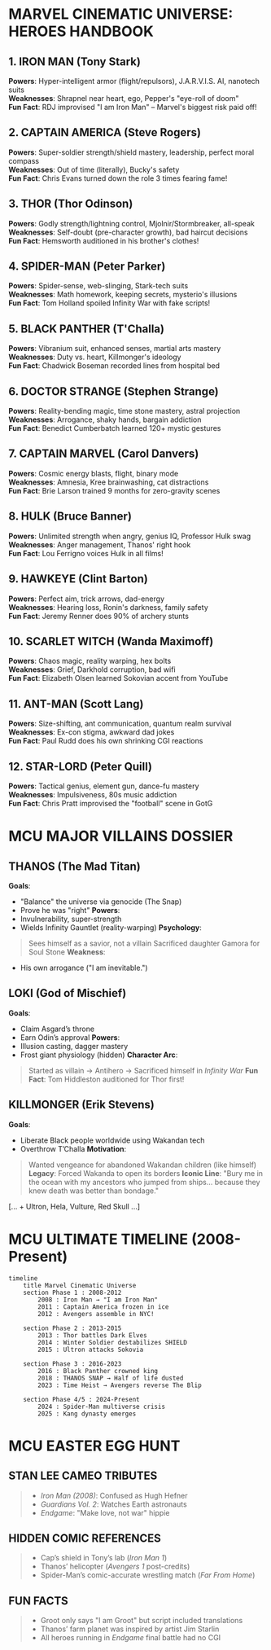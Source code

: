 # MARVEL CINEMATIC UNIVERSE: HEROES HANDBOOK

## 1. IRON MAN (Tony Stark)
**Powers**: Hyper-intelligent armor (flight/repulsors), J.A.R.V.I.S. AI, nanotech suits  
**Weaknesses**: Shrapnel near heart, ego, Pepper's "eye-roll of doom"  
**Fun Fact**: RDJ improvised "I am Iron Man" – Marvel's biggest risk paid off!

## 2. CAPTAIN AMERICA (Steve Rogers)
**Powers**: Super-soldier strength/shield mastery, leadership, perfect moral compass  
**Weaknesses**: Out of time (literally), Bucky's safety  
**Fun Fact**: Chris Evans turned down the role 3 times fearing fame!

## 3. THOR (Thor Odinson)
**Powers**: Godly strength/lightning control, Mjolnir/Stormbreaker, all-speak  
**Weaknesses**: Self-doubt (pre-character growth), bad haircut decisions  
**Fun Fact**: Hemsworth auditioned in his brother's clothes!

## 4. SPIDER-MAN (Peter Parker)
**Powers**: Spider-sense, web-slinging, Stark-tech suits  
**Weaknesses**: Math homework, keeping secrets, mysterio's illusions  
**Fun Fact**: Tom Holland spoiled Infinity War with fake scripts!

## 5. BLACK PANTHER (T'Challa)
**Powers**: Vibranium suit, enhanced senses, martial arts mastery  
**Weaknesses**: Duty vs. heart, Killmonger's ideology  
**Fun Fact**: Chadwick Boseman recorded lines from hospital bed

## 6. DOCTOR STRANGE (Stephen Strange)
**Powers**: Reality-bending magic, time stone mastery, astral projection  
**Weaknesses**: Arrogance, shaky hands, bargain addiction  
**Fun Fact**: Benedict Cumberbatch learned 120+ mystic gestures

## 7. CAPTAIN MARVEL (Carol Danvers)
**Powers**: Cosmic energy blasts, flight, binary mode  
**Weaknesses**: Amnesia, Kree brainwashing, cat distractions  
**Fun Fact**: Brie Larson trained 9 months for zero-gravity scenes

## 8. HULK (Bruce Banner)
**Powers**: Unlimited strength when angry, genius IQ, Professor Hulk swag  
**Weaknesses**: Anger management, Thanos' right hook  
**Fun Fact**: Lou Ferrigno voices Hulk in all films!

## 9. HAWKEYE (Clint Barton)
**Powers**: Perfect aim, trick arrows, dad-energy  
**Weaknesses**: Hearing loss, Ronin's darkness, family safety  
**Fun Fact**: Jeremy Renner does 90% of archery stunts

## 10. SCARLET WITCH (Wanda Maximoff)
**Powers**: Chaos magic, reality warping, hex bolts  
**Weaknesses**: Grief, Darkhold corruption, bad wifi  
**Fun Fact**: Elizabeth Olsen learned Sokovian accent from YouTube

## 11. ANT-MAN (Scott Lang)
**Powers**: Size-shifting, ant communication, quantum realm survival  
**Weaknesses**: Ex-con stigma, awkward dad jokes  
**Fun Fact**: Paul Rudd does his own shrinking CGI reactions

## 12. STAR-LORD (Peter Quill)
**Powers**: Tactical genius, element gun, dance-fu mastery  
**Weaknesses**: Impulsiveness, 80s music addiction  
**Fun Fact**: Chris Pratt improvised the "football" scene in GotG

# MCU MAJOR VILLAINS DOSSIER

## THANOS (The Mad Titan)
**Goals**: 
- "Balance" the universe via genocide (The Snap)
- Prove he was "right"
**Powers**: 
- Invulnerability, super-strength
- Wields Infinity Gauntlet (reality-warping)
**Psychology**:
> Sees himself as a savior, not a villain
> Sacrificed daughter Gamora for Soul Stone
> **Weakness**: 
- His own arrogance ("I am inevitable.")

## LOKI (God of Mischief)
**Goals**: 
- Claim Asgard’s throne
- Earn Odin’s approval
**Powers**: 
- Illusion casting, dagger mastery
- Frost giant physiology (hidden)
**Character Arc**:
> Started as villain → Antihero → Sacrificed himself in *Infinity War*
> **Fun Fact**: 
> Tom Hiddleston auditioned for Thor first!

## KILLMONGER (Erik Stevens)
**Goals**: 
- Liberate Black people worldwide using Wakandan tech
- Overthrow T’Challa
**Motivation**:
> Wanted vengeance for abandoned Wakandan children (like himself)
> **Legacy**:
> Forced Wakanda to open its borders
> **Iconic Line**: 
> "Bury me in the ocean with my ancestors who jumped from ships... because they knew death was better than bondage."

[... + Ultron, Hela, Vulture, Red Skull ...]

# MCU ULTIMATE TIMELINE (2008-Present)

```
timeline
    title Marvel Cinematic Universe
    section Phase 1 : 2008-2012
        2008 : Iron Man → "I am Iron Man"
        2011 : Captain America frozen in ice
        2012 : Avengers assemble in NYC!

    section Phase 2 : 2013-2015
        2013 : Thor battles Dark Elves
        2014 : Winter Soldier destabilizes SHIELD
        2015 : Ultron attacks Sokovia

    section Phase 3 : 2016-2023
        2016 : Black Panther crowned king
        2018 : THANOS SNAP → Half of life dusted
        2023 : Time Heist → Avengers reverse The Blip

    section Phase 4/5 : 2024-Present
        2024 : Spider-Man multiverse crisis
        2025 : Kang dynasty emerges
```



# MCU EASTER EGG HUNT

## STAN LEE CAMEO TRIBUTES
> - *Iron Man (2008)*: Confused as Hugh Hefner
> - *Guardians Vol. 2*: Watches Earth astronauts
> - *Endgame*: "Make love, not war" hippie

## HIDDEN COMIC REFERENCES
> - Cap’s shield in Tony’s lab (*Iron Man 1*)
> - Thanos’ helicopter (*Avengers 1* post-credits)
> - Spider-Man’s comic-accurate wrestling match (*Far From Home*)

## FUN FACTS
> - Groot only says "I am Groot" but script included translations
> - Thanos’ farm planet was inspired by artist Jim Starlin
> - All heroes running in *Endgame* final battle had no CGI